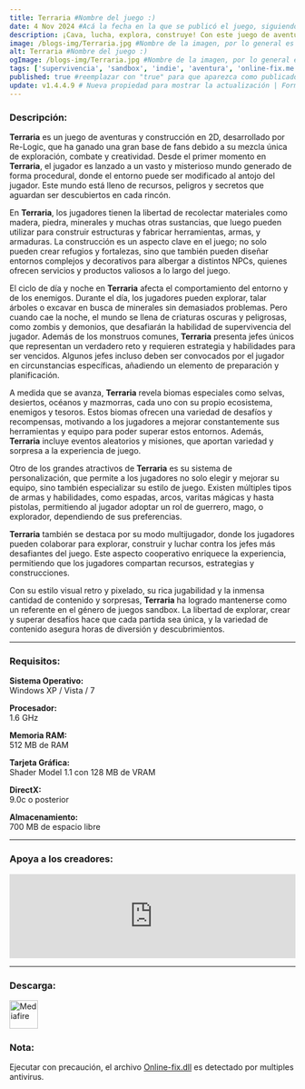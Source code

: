 ```yaml
---
title: Terraria #Nombre del juego :)
date: 4 Nov 2024 #Acá la fecha en la que se publicó el juego, siguiendo este formato: Dia "30", Mes "Oct", Año "2024" = como debe quedar: 30 Oct 2024
description: ¡Cava, lucha, explora, construye! Con este juego de aventuras repleto de acción nada es imposible. ¡Pack de Cuatro también disponible! #Acá una mini descripción del juego
image: /blogs-img/Terraria.jpg #Nombre de la imagen, por lo general es exactamente el mismo nombre que el juego excluyendo lo ":" (Dos puntos)
alt: Terraria #Nombre del juego :)
ogImage: /blogs-img/Terraria.jpg #Nombre de la imagen, por lo general es exactamente el mismo nombre que el juego excluyendo lo ":" (Dos puntos)
tags: ['supervivencia', 'sandbox', 'indie', 'aventura', 'online-fix.me'] #Acá la categoría o categorías del juego, si es más de una se coloca en este formato: ['categoría1', 'categoría2']
published: true #reemplazar con "true" para que aparezca como publicado
update: v1.4.4.9 # Nueva propiedad para mostrar la actualización | Formato: v1.0.0
---
```


<!--En VSCode seleccionando una palabra, por ejemplo: "Terraria" y apretando Ctrl+F2 se seleccionan todas las palabras iguales-->

### Descripción:
**Terraria** es un juego de aventuras y construcción en 2D, desarrollado por Re-Logic, que ha ganado una gran base de fans debido a su mezcla única de exploración, combate y creatividad. Desde el primer momento en **Terraria**, el jugador es lanzado a un vasto y misterioso mundo generado de forma procedural, donde el entorno puede ser modificado al antojo del jugador. Este mundo está lleno de recursos, peligros y secretos que aguardan ser descubiertos en cada rincón.

En **Terraria**, los jugadores tienen la libertad de recolectar materiales como madera, piedra, minerales y muchas otras sustancias, que luego pueden utilizar para construir estructuras y fabricar herramientas, armas, y armaduras. La construcción es un aspecto clave en el juego; no solo pueden crear refugios y fortalezas, sino que también pueden diseñar entornos complejos y decorativos para albergar a distintos NPCs, quienes ofrecen servicios y productos valiosos a lo largo del juego.

El ciclo de día y noche en **Terraria** afecta el comportamiento del entorno y de los enemigos. Durante el día, los jugadores pueden explorar, talar árboles o excavar en busca de minerales sin demasiados problemas. Pero cuando cae la noche, el mundo se llena de criaturas oscuras y peligrosas, como zombis y demonios, que desafiarán la habilidad de supervivencia del jugador. Además de los monstruos comunes, **Terraria** presenta jefes únicos que representan un verdadero reto y requieren estrategia y habilidades para ser vencidos. Algunos jefes incluso deben ser convocados por el jugador en circunstancias específicas, añadiendo un elemento de preparación y planificación.

A medida que se avanza, **Terraria** revela biomas especiales como selvas, desiertos, océanos y mazmorras, cada uno con su propio ecosistema, enemigos y tesoros. Estos biomas ofrecen una variedad de desafíos y recompensas, motivando a los jugadores a mejorar constantemente sus herramientas y equipo para poder superar estos entornos. Además, **Terraria** incluye eventos aleatorios y misiones, que aportan variedad y sorpresa a la experiencia de juego.

Otro de los grandes atractivos de **Terraria** es su sistema de personalización, que permite a los jugadores no solo elegir y mejorar su equipo, sino también especializar su estilo de juego. Existen múltiples tipos de armas y habilidades, como espadas, arcos, varitas mágicas y hasta pistolas, permitiendo al jugador adoptar un rol de guerrero, mago, o explorador, dependiendo de sus preferencias.

**Terraria** también se destaca por su modo multijugador, donde los jugadores pueden colaborar para explorar, construir y luchar contra los jefes más desafiantes del juego. Este aspecto cooperativo enriquece la experiencia, permitiendo que los jugadores compartan recursos, estrategias y construcciones.

Con su estilo visual retro y pixelado, su rica jugabilidad y la inmensa cantidad de contenido y sorpresas, **Terraria** ha logrado mantenerse como un referente en el género de juegos sandbox. La libertad de explorar, crear y superar desafíos hace que cada partida sea única, y la variedad de contenido asegura horas de diversión y descubrimientos.
<!--Prompt para Chat-GPT: Hazme una descripción para el juego "Terraria" y cada que menciones "Terraria" ponlo en negrita -->

---

### Requisitos:
**Sistema Operativo:**  
Windows XP / Vista / 7

**Procesador:**  
1.6 GHz

**Memoria RAM:**  
512 MB de RAM

**Tarjeta Gráfica:**  
Shader Model 1.1 con 128 MB de VRAM

**DirectX:**  
9.0c o posterior

**Almacenamiento:**  
700 MB de espacio libre

<!--Si falta o sobra un requisito se quita o se agrega manteniendo el mismo formato-->

---

### Apoya a los creadores:
<iframe src="https://store.steampowered.com/widget/105600/" frameborder="0" style="background-color: transparent; width: 100% !important; aspect-ratio: 646 / 190;"></iframe>

<!--Reemplazar los numeros (AppID) del juego (en este caso 2668510) por el numero (AppID) correspondiente con el juego a publicar-->
<!--El AppID se encuentra en la URL del Juego en Steam-->

---

### Descarga:

[<img src="https://gist.github.com/cxmeel/0dbc95191f239b631c3874f4ccf114e2/raw/download.svg" alt="Mediafire" height="50" />](https://www.mediafire.com/file/q4qmoj24v5794es/Terraria_-_By_Nicolhetti_Projects.zip/file)

<!-- # se debe reemplazar por el link de descarga-->

<!--NOMBRE-DEL-SERVICIO se debe reemplazar por el servicio donde está subido el juego-->

### Nota:

Ejecutar con precaución, el archivo [Online-fix.dll](https://www.virustotal.com/gui/file/07bd4bdc3107c46dfd4a1e4f0307ec3d1e95519e561315d207fb1dea40525a31) es detectado por multiples antivirus.